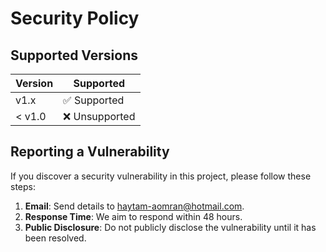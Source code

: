 # Security Policy

## Supported Versions
| Version | Supported          |
| ------- | ------------------ |
| v1.x    | ✅ Supported        |
| < v1.0  | ❌ Unsupported      |

## Reporting a Vulnerability
If you discover a security vulnerability in this project, please follow these steps:

1. **Email**: Send details to haytam-aomran@hotmail.com. 
2. **Response Time**: We aim to respond within 48 hours.  
3. **Public Disclosure**: Do not publicly disclose the vulnerability until it has been resolved.
